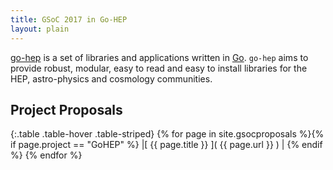 ```yaml
---
title: GSoC 2017 in Go-HEP
layout: plain
---
```

[go-hep](https://go-hep.org) is a set of libraries and applications written in [Go](https://golang.org).
`go-hep` aims to provide robust, modular, easy to read and easy to install libraries for the HEP, astro-physics and cosmology communities.

## Project Proposals

{:.table .table-hover .table-striped}
{% for page in site.gsocproposals %}{% if page.project == "GoHEP" %} |[ {{ page.title }} ]( {{ page.url }} ) | {% endif %}
{% endfor %}
